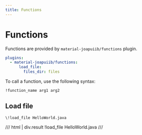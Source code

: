```yaml
---
title: Functions
---
```

# Functions

Functions are provided by `material-joapuiib/functions` plugin.

```yml title="mkdocs.yml"
plugins:
  - material-joapuiib/functions:
      load_file:
        files_dir: files
```

To call a function, use the following syntax:

```markdown
!function_name arg1 arg2
```

## Load file
```
\!load_file HelloWorld.java
```

/// html | div.result
!load_file HelloWorld.java
///
